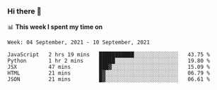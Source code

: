 ### Hi there 👋

📊 __This week I spent my time on__
<!--START_SECTION:waka-->
```text
Week: 04 September, 2021 - 10 September, 2021

JavaScript   2 hrs 19 mins   ███████████░░░░░░░░░░░░░░   43.75 % 
Python       1 hr 2 mins     █████░░░░░░░░░░░░░░░░░░░░   19.80 % 
JSX          47 mins         ███▓░░░░░░░░░░░░░░░░░░░░░   15.09 % 
HTML         21 mins         █▓░░░░░░░░░░░░░░░░░░░░░░░   06.79 % 
JSON         21 mins         █▓░░░░░░░░░░░░░░░░░░░░░░░   06.61 % 
```
<!--END_SECTION:waka-->
<!--
**SREEHARI-M-S/SREEHARI-M-S** is a ✨ _special_ ✨ repository because its `README.md` (this file) appears on your GitHub profile.

Here are some ideas to get you started:

- 🔭 I’m currently working on ...
- 🌱 I’m currently learning ...
- 👯 I’m looking to collaborate on ...
- 🤔 I’m looking for help with ...
- 💬 Ask me about ...
- 📫 How to reach me: ...
- 😄 Pronouns: ...
- ⚡ Fun fact: ...
-->
